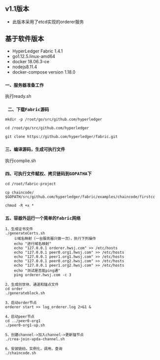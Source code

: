 ## v1.1版本
* 此版本采用了etcd实现的orderer服务
## 基于软件版本
* HyperLedger Fabric 1.4.1
* go1.12.5.linux-amd64
* docker 18.06.3-ce
* nodejs8.11.4
* docker-compose version 1.18.0

### `一、服务器准备工作`
执行ready.sh

### ` 二、下载Fabric源码`
    mkdir -p /root/go/src/github.com/hyperledger

    cd /root/go/src/github.com/hyperledger

    git clone https://github.com/hyperledger/fabric.git

### `三、编译源码，生成可执行文件`
执行complie.sh


### `四、可执行文件赋权、拷贝链码到GOPATHA下`

    cd /root/fabric-project

    cp chaincode/ $GOPATH/src/github.com/hyperledger/fabric/examples/chaincode/firstcc

    chmod -R +x *


### `五、容器外运行一个简单的fabric网络`

    1、生成证书文件
    ./generateCerts.sh
        ①域名映射（一台服务器只做一次），执行下列操作
        echo "进行域名映射"
        echo "127.0.0.1 orderer.hwsj.com" >> /etc/hosts
        echo "127.0.0.1 peer0.org1.hwsj.com" >> /etc/hosts
        echo "127.0.0.1 peer1.org1.hwsj.com" >> /etc/hosts
        echo "127.0.0.1 peer0.org2.hwsj.com" >> /etc/hosts
        echo "127.0.0.1 peer1.org2.hwsj.com" >> /etc/hosts
        echo "测试是否能ping通"
        ping orderer.hwsj.com -c 3
    
    2、生成创世块、通道和锚点文件
    cd order
    ./generateblock.sh
    
    3、启动order节点
    orderer start >> log_orderer.log 2>&1 &
    
    4、启动peer节点
    cd ../peer0-org1
    ./peer0-org1-up.sh
    
    5、创建channel->加入channel->更新锚节点
    ./crea-join-upda-channel.sh
    
    6、安装链码，实例化，调用，查询
    ./chaincode.sh
